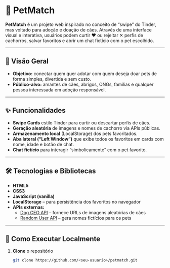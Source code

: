# 🐾 PetMatch

**PetMatch** é um projeto web inspirado no conceito de “swipe” do Tinder, mas voltado para adoção e doação de cães. Através de uma interface visual e interativa, usuários podem curtir ❤️ ou rejeitar ✕ perfis de cachorros, salvar favoritos e abrir um chat fictício com o pet escolhido.

---

## 📖 Visão Geral

- **Objetivo:** conectar quem quer adotar com quem deseja doar pets de forma simples, divertida e sem custo.
- **Público-alvo:** amantes de cães, abrigos, ONGs, famílias e qualquer pessoa interessada em adoção responsável.

---

## ✨ Funcionalidades

- **Swipe Cards** estilo Tinder para curtir ou descartar perfis de cães.
- **Geração aleatória** de imagens e nomes de cachorro via APIs públicas.
- **Armazenamento local** (LocalStorage) dos pets favoritados.
- **Aba lateral (“Left Window”)** que exibe todos os favoritos em cards com nome, idade e botão de chat.
- **Chat fictício** para interagir “simbolicamente” com o pet favorito.

---

## 🛠 Tecnologias e Bibliotecas

- **HTML5**  
- **CSS3**  
- **JavaScript (vanilla)**  
- **LocalStorage** – para persistência dos favoritos no navegador  
- **APIs externas:**  
  - [Dog CEO API](https://dog.ceo/dog-api/) – fornece URLs de imagens aleatórias de cães  
  - [Random User API](https://randomuser.me/) – gera nomes fictícios para os pets  

---

## 🚀 Como Executar Localmente

1. **Clone** o repositório  
   ```bash
   git clone https://github.com/<seu-usuario>/petmatch.git
